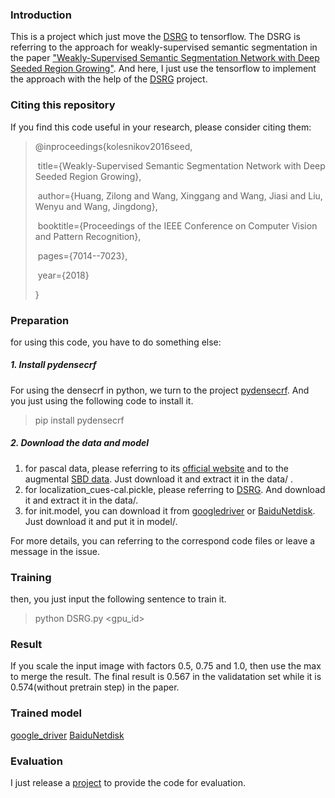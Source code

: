 ### Introduction

This is a project which just move the [DSRG](https://github.com/speedinghzl/DSRG) to tensorflow. The DSRG is referring to the approach for weakly-supervised semantic segmentation in the paper ["Weakly-Supervised Semantic Segmentation Network with Deep Seeded Region Growing"](https://github.com/speedinghzl/DSRG). And here, I just use the tensorflow to implement the approach with the help of the [DSRG](https://github.com/speedinghzl/DSRG) project.

### Citing this repository

If you find this code useful in your research, please consider citing them:

> @inproceedings{kolesnikov2016seed,  
>
> ​    title={Weakly-Supervised Semantic Segmentation Network with Deep Seeded Region Growing},
>
> ​    author={Huang, Zilong and Wang, Xinggang and Wang, Jiasi and Liu, Wenyu and Wang, Jingdong},
>
> ​    booktitle={Proceedings of the IEEE Conference on Computer Vision and Pattern Recognition},
>
> ​    pages={7014--7023},
>
> ​    year={2018}
>
> }

### Preparation

for using this code, you have to do something else:

##### 1. Install pydensecrf

For using the densecrf in python, we turn to the project [pydensecrf](https://github.com/lucasb-eyer/pydensecrf). And you just using the following code to install it.

> pip install pydensecrf

##### 2. Download the data and model

1. for pascal data, please referring to its [official website](http://host.robots.ox.ac.uk/pascal/VOC/)  and to the augmental [SBD data](http://home.bharathh.info/pubs/codes/SBD/download.html). Just download it and extract it in the data/ .
2. for localization_cues-cal.pickle, please referring to [DSRG](https://github.com/speedinghzl/DSRG). And download it and extract it in the data/.
3. for init.model, you can download it from [googledriver](https://drive.google.com/file/d/1kxDguwRaIDm5WS6JTNzi8GO-HqKJqKnm/view) or [BaiduNetdisk](https://pan.baidu.com/s/1Q1wmAX7Do9jvvLMt3_8tFw). Just download it and put it in model/.

For more details, you can referring to the correspond code files or leave a message in the issue.

### Training

then, you just input the following sentence to train it.

> python DSRG.py <gpu_id>

### Result
If you scale the input image with factors 0.5, 0.75 and 1.0, then use the max to merge the result. 
The final result is 0.567 in the validatation set while it is 0.574(without pretrain step) in the paper.

### Trained model
[google_driver](https://drive.google.com/open?id=1hlSl1EaDKWA00hvd6Ar0xDZ9uOZ7HKYu)
[BaiduNetdisk](https://pan.baidu.com/s/1vITyeBR5kxaGcOF0BHGkJA)

### Evaluation
I just release a [project](https://github.com/xtudbxk/semantic-segmentation-metrics) to provide the code for evaluation.
